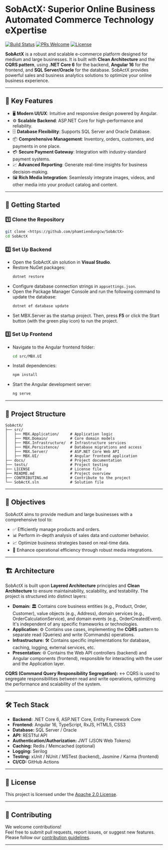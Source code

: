 ﻿# SobActX: Superior Online Business Automated Commerce Technology eXpertise

[![Build Status](https://github.com/phamtiendungcw/SobActX/actions/workflows/main.yml/badge.svg)](https://github.com/phamtiendungcw/SobActX/actions/workflows/main.yml)
[![PRs Welcome](https://img.shields.io/badge/PRs-welcome-brightgreen.svg)](CONTRIBUTING.md)
[![License](https://img.shields.io/badge/License-Apache%202.0-blue.svg)](LICENSE.txt)

**SobActX** is a robust and scalable e-commerce platform designed for medium and large businesses.  It is built with **Clean Architecture** and the **CQRS pattern**, using **.NET Core 6** for the backend, **Angular 16** for the frontend, and **SQL Server/Oracle** for the database. SobActX provides powerful sales and business analytics solutions to optimize your online business experience.

---

## 🌟 **Key Features**
- 🖥️ **Modern UI/UX**: Intuitive and responsive design powered by Angular.
- ⚙️ **Scalable Backend**: ASP.NET Core for high-performance and reliability.
- 🗄️ **Database Flexibility**: Supports SQL Server and Oracle Database.
- 📦 **Comprehensive Management**: Inventory, orders, customers, and payments in one place.
- 💳 **Secure Payment Gateway**: Integration with industry-standard payment systems.
- 📈 **Advanced Reporting**: Generate real-time insights for business decision-making.
- 🖼️ **Rich Media Integration**: Seamlessly integrate images, videos, and other media into your product catalog and content.

---

## 🚀 **Getting Started**

### 1️⃣ **Clone the Repository**
```bash
git clone <https://github.com/phamtiendungcw/SobActX>
cd SobActX
```

### 2️⃣ **Set Up Backend**
- Open the SobActX.sln solution in **Visual Studio**.
- Restore NuGet packages:
  ```bash
  dotnet restore
  ```
- Configure database connection strings in `appsettings.json`.
- Open the Package Manager Console and run the following command to update the database:
  ```bash
  dotnet ef database update
  ```
- Set MBX.Server as the startup project. Then, press **F5** or click the Start button (with the green play icon) to run the project.

### 3️⃣ **Set Up Frontend**
- Navigate to the Angular frontend folder:
  ```bash
  cd src/MBX.UI
  ```
- Install dependencies:
  ```bash
  npm install
  ```
- Start the Angular development server:
  ```bash
  ng serve
  ```

---

## 📂 **Project Structure**
```plaintext
SobActX/
├── src/
│   ├── MBX.Application/     # Application logic
│   ├── MBX.Domain/          # Core domain models
│   ├── MBX.Infrastructure/  # Infrastructure services
│   ├── MBX.Persistence/     # Database migrations and access
│   ├── MBX.Server/          # ASP.NET Core Web API
│   ├── MBX.UI/              # Angular frontend application
├── docs/                    # Project documentation
├── tests/                   # Project testing
├── LICENSE                  # License file
├── README.md                # Project overview
├── CONTRIBUTING.md          # Contribute to the project
└── SobActX.sln              # Solution file
```

---

## 🎯 Objectives

SobActX aims to provide medium and large businesses with a comprehensive tool to:

*   ✅ Efficiently manage products and orders.
*   📊 Perform in-depth analysis of sales data and customer behavior.
*   📈 Optimize business strategies based on real-time data.
*   🚀 Enhance operational efficiency through robust media integrations.

---

## 🏗️ Architecture

SobActX is built upon **Layered Architecture** principles and **Clean Architecture** to ensure maintainability, scalability, and testability. The project is structured into distinct layers:

*   **Domain:** :classical_building: Contains core business entities (e.g., Product, Order, Customer), value objects (e.g., Address), domain services (e.g., OrderCalculationService), and domain events (e.g., OrderCreatedEvent). It's independent of any specific frameworks or technologies.
*   **Application:** :gear: Contains use cases, implementing the **CQRS** pattern to separate read (Queries) and write (Commands) operations.
*   **Infrastructure:** :hammer_and_wrench: Contains specific implementations for database, caching, logging, external services, etc.
*   **Presentation:** :globe_with_meridians: Contains the Web API controllers (backend) and Angular components (frontend), responsible for interacting with the user and the Application layer.

**CQRS (Command Query Responsibility Segregation):** :left_right_arrow: CQRS is used to segregate responsibilities between read and write operations, optimizing the performance and scalability of the system.

---

## 🛠️ **Tech Stack**

*   **Backend:** .NET Core 6, ASP.NET Core, Entity Framework Core
*   **Frontend:** Angular 16, TypeScript, RxJS, HTML5, CSS3
*   **Database:** SQL Server / Oracle
*   **API:** RESTful API
*   **Authentication/Authorization:** JWT (JSON Web Tokens)
*   **Caching:** Redis / Memcached (optional)
*   **Logging:** Serilog
*   **Testing:** xUnit / NUnit / MSTest (backend), Jasmine / Karma (frontend)
*   **CI/CD:** GitHub Actions

---

## 📜 **License**
This project is licensed under the [Apache 2.0 License](LICENSE.txt).

---

## 🤝 **Contributing**
We welcome contributions!  
Feel free to submit pull requests, report issues, or suggest new features. Please follow our [contribution guidelines](CONTRIBUTING.md).

---
